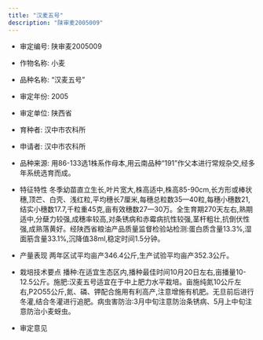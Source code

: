 ```yaml
---
title: "汉麦五号"
description: "陕审麦2005009"
---
```

* 审定编号:  陕审麦2005009

*  作物名称:  小麦

*  品种名称:  “汉麦五号”

*  审定年份:  2005

*  审定单位:  陕西省

* 育种者:  汉中市农科所

*  申请者:  汉中市农科所

*  品种来源:  用86-133选1株系作母本,用云南品种“191”作父本进行常规杂交,经多年系统选育而成。

*  特征特性
冬季幼苗直立生长,叶片宽大,株高适中,株高85-90cm,长方形或棒状穗,顶芒、白壳、浅红粒,平均穗长7厘米,每穗总粒数35—40粒,每穗小穗数21,结实小穗数17.7,千粒重45克,亩有效穗数27—30万。全生育期270天左右,熟期适中,分蘖力较强,成穗率较高,对条锈病和赤霉病抗性较强,茎杆粗壮,抗倒伏性强,成熟落黄好。经陕西省粮油产品质量监督检验站检测:蛋白质含量13.3%,湿面筋含量33.1%,沉降值38ml,稳定时间1.5分钟。

*  产量表现
两年区试平均亩产346.4公斤,生产试验平均亩产352.3公斤。

*  栽培技术要点
播种:在适宜生态区内,播种最佳时间10月20日左右,亩播量10-12.5公斤。施肥:汉麦五号适宜在于中上肥力水平栽培。亩施纯氮10公斤左右,P2O55公斤,氮、磷、钾配合施用有利高产,注意增施有机肥。无旦前后进行冬灌,结合冬灌进行追肥。病虫害防治:3月中旬注意防治条锈病、5月上中旬注意防治小麦蚜虫。

*  审定意见

